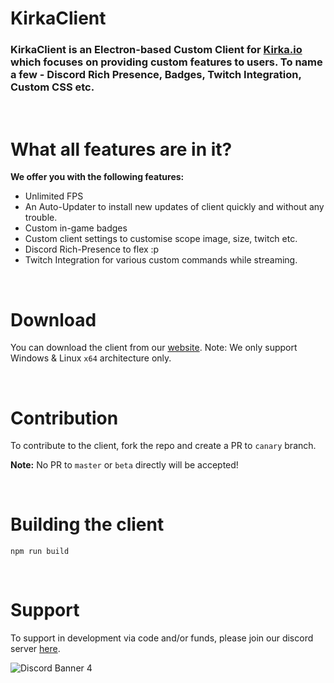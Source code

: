 # KirkaClient

### KirkaClient is an Electron-based Custom Client for [Kirka.io](https://kirka.io/) which focuses on providing custom features to users. To name a few - Discord Rich Presence, Badges, Twitch Integration, Custom CSS etc.
<br>

# What all features are in it?

<b>We offer you with the following features:</b>

- Unlimited FPS
- An Auto-Updater to install new updates of client quickly and without any trouble.
- Custom in-game badges
- Custom client settings to customise scope image, size, twitch etc.
- Discord Rich-Presence to flex :p
- Twitch Integration for various custom commands while streaming.

<br>

# Download

You can download the client from our [website](https://kirkaclient.herokuapp.com/). Note: We only support Windows & Linux `x64` architecture only.

<br>

# Contribution

To contribute to the client, fork the repo and create a PR to `canary` branch.

__Note:__ No PR to `master` or `beta` directly will be accepted!

<br>

# Building the client

`npm run build`

<br>

# Support

To support in development via code and/or funds, please join our discord server [here](https://discord.gg/bD9JNv6GFS).

![Discord Banner 4](https://discordapp.com/api/guilds/868890520468983819/widget.png?style=banner4)
